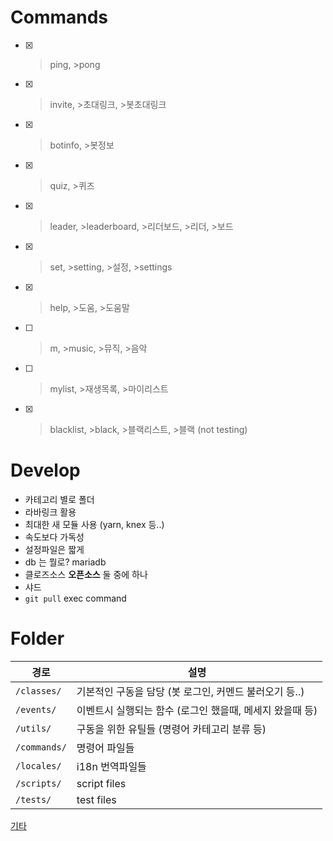 # Commands
- [x] >ping, >pong
- [x] >invite, >초대링크, >봇초대링크
- [x] >botinfo, >봇정보
- [x] >quiz, >퀴즈
- [x] >leader, >leaderboard, >리더보드, >리더, >보드
- [x] >set, >setting, >설정, >settings 
- [x] >help, >도움, >도움말
- [ ] >m, >music, >뮤직, >음악
- [ ] >mylist, >재생목록, >마이리스트
- [x] >blacklist, >black, >블랙리스트, >블랙 (not testing)

# Develop
- 카테고리 별로 폴더 
- 라바링크 활용
- 최대한 새 모듈 사용 (yarn, knex 등..)
- 속도보다 가독성
- 설정파일은 짧게
- db 는 뭘로? mariadb
- 클로즈소스 **오픈소스** 둘 중에 하나
- 샤드
- `git pull` exec command

# Folder
| 경로 | 설명  |
| ---- | ----- |
| `/classes/`  | 기본적인 구동을 담당 (봇 로그인, 커멘드 불러오기 등..) |
| `/events/`   | 이벤트시 실행되는 함수 (로그인 했을때, 메세지 왔을때 등)  |
| `/utils/`    | 구동을 위한 유틸들 (명령어 카테고리 분류 등) |
| `/commands/` | 명령어 파일들 |
| `/locales/`  | i18n 번역파일들 |
| `/scripts/`  | script files |
| `/tests/`    | test files |

[기타](https://github.com/seoaapp/SeoaBot/issues/68)
